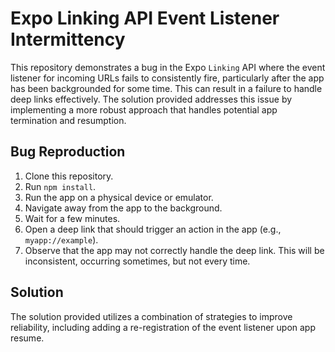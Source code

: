 # Expo Linking API Event Listener Intermittency

This repository demonstrates a bug in the Expo `Linking` API where the event listener for incoming URLs fails to consistently fire, particularly after the app has been backgrounded for some time.  This can result in a failure to handle deep links effectively.  The solution provided addresses this issue by implementing a more robust approach that handles potential app termination and resumption.

## Bug Reproduction

1. Clone this repository.
2. Run `npm install`.
3. Run the app on a physical device or emulator.
4. Navigate away from the app to the background.
5. Wait for a few minutes.
6. Open a deep link that should trigger an action in the app (e.g., `myapp://example`).
7. Observe that the app may not correctly handle the deep link. This will be inconsistent, occurring sometimes, but not every time.

## Solution

The solution provided utilizes a combination of strategies to improve reliability, including adding a re-registration of the event listener upon app resume. 
